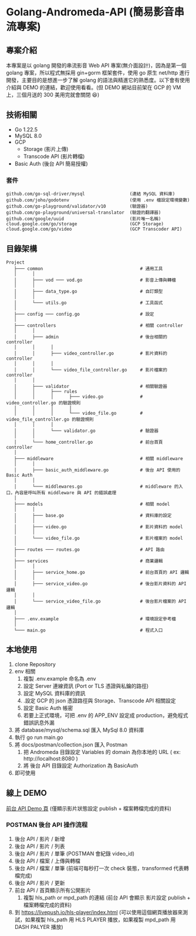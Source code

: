 # Golang-Andromeda-API (簡易影音串流專案)

## 專案介紹

本專案是以 golang 開發的串流影音 Web API 專案(無介面設計)，因為是第一個 golang 專案，所以程式無採用 gin+gorm 框架套件，使用 go 原生 net/http 進行開發，主要目的是想進一步了解 golang 的語法與精進它的熟悉度。以下會有使用介紹與 DEMO 的連結，歡迎使用看看。(但 DEMO 網站目前架在 GCP 的 VM 上，三個月送的 300 美用完就會關閉 😆)

## 技術相關

- Go 1.22.5
- MySQL 8.0
- GCP
    - Storage (影片上傳)
    - Transcode API (影片轉檔)
- Basic Auth (後台 API 簡易授權)

### 套件

```
github.com/go-sql-driver/mysql                 (連結 MySQL 資料庫)
github.com/joho/godotenv                       (使用 .env 檔設定環境變數)
github.com/go-playground/validator/v10         (驗證器)
github.com/go-playground/universal-translator  (驗證的翻譯器)
github.com/google/uuid                         (影片唯一名稱)
cloud.google.com/go/storage                    (GCP Storage)
cloud.google.com/go/video                      (GCP Transcoder API)
```

## 目錄架構

```
Project
   ├─── common                                     # 通用工具
   │      │
   │      ├─── vod ─── vod.go                      # 影音上傳與轉檔
   │      │
   │      ├─── data_type.go                        # 自訂類型
   │      │
   │      └─── utils.go                            # 工具函式
   │
   ├─── config ─── config.go                       # 設定
   │
   ├─── controllers                                # 相關 controller
   │      │
   │      ├─── admin                               # 後台相關的 controller
   │      │      │
   │      │      ├─── video_controller.go          # 影片資料的 controller
   │      │      │
   │      │      └─── video_file_controller.go     # 影片檔案的 controller
   │      │
   │      ├─── validator                           # 相關驗證器
   │      │      ├─── rules
   │      │      │      ├─── video.go              # video_controller.go 的驗證規則
   │      │      │      │
   │      │      │      └─── video_file.go         # video_file_controller.go 的驗證規則
   │      │      │
   │      │      └─── validator.go                 # 驗證器
   │      │
   │      └─── home_controller.go                  # 前台首頁 controller
   │ 
   ├─── middleware                                 # 相關 middleware
   │      │
   │      ├─── basic_auth_middleware.go            # 後台 API 使用的 Basic Auth 
   │      │
   │      └─── middlewares.go                      # middleware 的入口，內容是呼叫所有 middleware 與 API 的錯誤處理
   │      
   ├─── models                                     # 相關 model
   │      │
   │      ├─── base.go                             # 資料庫的設定
   │      │
   │      ├─── video.go                            # 影片資料的 model
   │      │
   │      └─── video_file.go                       # 影片檔案的 model
   │
   ├─── routes ─── routes.go                       # API 路由
   │
   ├─── services                                   # 商業邏輯
   │      │
   │      ├─── service_home.go                     # 前台首頁的 API 邏輯
   │      │
   │      ├─── service_video.go                    # 後台影片資料的 API 邏輯
   │      │
   │      └─── service_video_file.go               # 後台影片檔案的 API 邏輯
   │      
   ├─── .env.example                               # 環境設定參考檔
   │
   └─── main.go                                    # 程式入口

```

## 本地使用

1. clone Repository
2. env 相關
    1. 複製 .env.example 命名為 .env
    2. 設定 Server 連線資訊 (Port or TLS 憑證與私鑰的路徑)
    3. 設定 MySQL 資料庫的資訊
    4. .設定 GCP 的 json 憑證路徑與 Storage、Transcode API 相關設定
    5. 設定 Basic Auth 帳密
    6. 若要上正式環境，可把 .env 的 APP_ENV 設定成 production，避免程式錯誤訊息外漏
3. 將 database/mysql/schema.sql 匯入 MySql 8.0 資料庫
4. 執行 go run main.go
5. 將 docs/postman/collection.json 匯入 Postman
    1. 把 Andromeda 目錄設定 Variables 的 domain 為你本地的 URL ( ex: http://localhost:8080 )
    2. 將 後台 API 目錄設定 Authorization 為 BasicAuth
6. 即可使用

## 線上 DEMO

[前台 API Demo 頁](https://vod.olivermg.fun/api/home) (僅顯示影片狀態設定 publish + 檔案轉檔完成的資料)

### POSTMAN 後台 API 操作流程

1. 後台 API / 影片 / 新增
2. 後台 API / 影片 / 列表
3. 後台 API / 影片 / 單筆 (POSTMAN 會紀錄 video_id)
4. 後台 API / 檔案 / 上傳與轉檔
5. 後台 API / 檔案 / 單筆 (前端可每秒打一次 check 裝態，transformed 代表轉檔完成)
6. 後台 API / 影片 / 更新
7. 前台 API / 首頁顯示所有公開影片
     1. 複製 hls_path or mpd_path 的連結 (前台 API 會顯示 影片設定 publish + 檔案轉檔完成的資料)
8. 到 https://livepush.io/hls-player/index.html (可以使用這個網頁播放器來測試，如果複製 hls_path 用 HLS PLAYER 播放，如果複製 mpd_path 用 DASH PALYER 播放)
